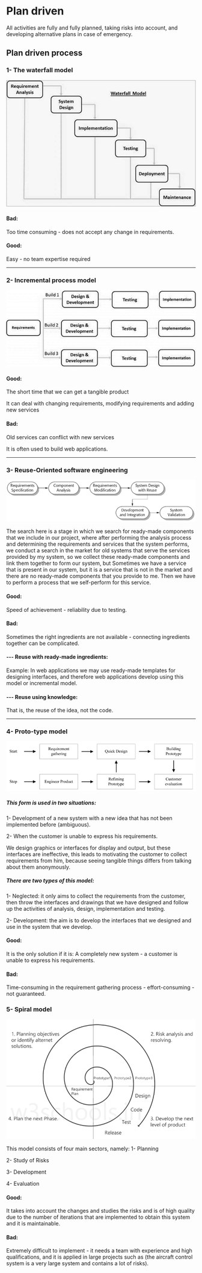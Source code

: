 # Plan driven
 All activities are fully and fully planned, taking risks into account, and developing alternative plans in case of emergency.

## Plan driven process

### 1- The waterfall model 
![](waterfall.jpg)

#### Bad: 
Too time consuming - does not accept any change in requirements.

#### Good:
Easy - no team expertise required

<hr>

### 2- Incremental process model 
![](incremental.jpg)

#### Good: 
The short time that we can get a tangible product

It can deal with changing requirements, modifying requirements and adding new services

#### Bad: 
Old services can conflict with new services

It is often used to build web applications.

<hr>

### 3- Reuse-Oriented software engineering
![](reuse.png)

The search here is a stage in which we search for ready-made components that we include in our project, where after performing the analysis process and determining the requirements and services that the system performs, we conduct a search in the market for old systems that serve the services provided by my system, so we collect these ready-made components and link them together to form our system, but Sometimes we have a service that is present in our system, but it is a service that is not in the market and there are no ready-made components that you provide to me. Then we have to perform a process that we self-perform for this service.

#### Good: 
Speed of achievement - reliability due to testing.
#### Bad:
Sometimes the right ingredients are not available - connecting ingredients together can be complicated.

#### --- Reuse with ready-made ingredients:
Example: In web applications we may use ready-made templates for designing interfaces, and therefore web applications develop using this model or incremental model.
#### --- Reuse using knowledge:
That is, the reuse of the idea, not the code.

<hr>

### 4- Proto-type model
![](protoType.png)

##### This form is used in two situations:
1- Development of a new system with a new idea that has not been implemented before (ambiguous).

2- When the customer is unable to express his requirements.

We design graphics or interfaces for display and output, but these interfaces are ineffective, this leads to motivating the customer to collect requirements from him, because seeing tangible things differs from talking about them anonymously.

##### There are two types of this model:
1- Neglected: it only aims to collect the requirements from the customer, then throw the interfaces and drawings that we have designed and follow up the activities of analysis, design, implementation and testing.

2- Development: the aim is to develop the interfaces that we designed and use in the system that we develop.

#### Good: 
It is the only solution if it is: A completely new system - a customer is unable to express his requirements.

#### Bad:
Time-consuming in the requirement gathering process - effort-consuming - not guaranteed.


### 5- Spiral model 
![](sprile.png)

This model consists of four main sectors, namely:
1- Planning

2- Study of Risks 

3- Development

4- Evaluation

#### Good:
It takes into account the changes and studies the risks and is of high quality due to the number of iterations that are implemented to obtain this system and it is maintainable.
#### Bad:
Extremely difficult to implement - it needs a team with experience and high qualifications, and it is applied in large projects such as (the aircraft control system is a very large system and contains a lot of risks).



